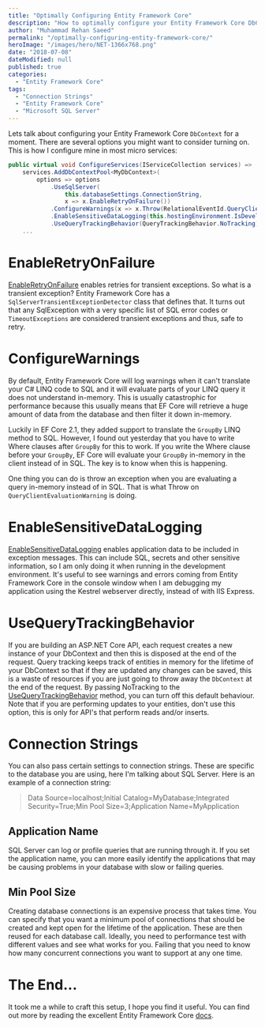 ```yaml
---
title: "Optimally Configuring Entity Framework Core"
description: "How to optimally configure your Entity Framework Core DbContext for best performance, resiliency and easy debugging for the developer."
author: "Muhammad Rehan Saeed"
permalink: "/optimally-configuring-entity-framework-core/"
heroImage: "/images/hero/NET-1366x768.png"
date: "2018-07-08"
dateModified: null
published: true
categories:
  - "Entity Framework Core"
tags:
  - "Connection Strings"
  - "Entity Framework Core"
  - "Microsoft SQL Server"
---
```


Lets talk about configuring your Entity Framework Core `DbContext` for a moment. There are several options you might want to consider turning on. This is how I configure mine in most micro services:

```cs
public virtual void ConfigureServices(IServiceCollection services) =>
    services.AddDbContextPool<MyDbContext>(
        options => options
            .UseSqlServer(
                this.databaseSettings.ConnectionString,
                x => x.EnableRetryOnFailure())
            .ConfigureWarnings(x => x.Throw(RelationalEventId.QueryClientEvaluationWarning))
            .EnableSensitiveDataLogging(this.hostingEnvironment.IsDevelopment())
            .UseQueryTrackingBehavior(QueryTrackingBehavior.NoTracking))
    ...
```

# EnableRetryOnFailure

[EnableRetryOnFailure](https://docs.microsoft.com/en-us/ef/core/miscellaneous/connection-resiliency) enables retries for transient exceptions. So what is a transient exception? Entity Framework Core has a `SqlServerTransientExceptionDetector` class that defines that. It turns out that any SqlException with a very specific list of SQL error codes or `TimeoutExceptions` are considered transient exceptions and thus, safe to retry.

# ConfigureWarnings

By default, Entity Framework Core will log warnings when it can't translate your C# LINQ code to SQL and it will evaluate parts of your LINQ query it does not understand in-memory. This is usually catastrophic for performance because this usually means that EF Core will retrieve a huge amount of data from the database and then filter it down in-memory.

Luckily in EF Core 2.1, they added support to translate the `GroupBy` LINQ method to SQL. However, I found out yesterday that you have to write Where clauses after `GroupBy` for this to work. If you write the Where clause before your `GroupBy`, EF Core will evaluate your `GroupBy` in-memory in the client instead of in SQL. The key is to know when this is happening.

One thing you can do is throw an exception when you are evaluating a query in-memory instead of in SQL. That is what Throw on `QueryClientEvaluationWarning` is doing.

# EnableSensitiveDataLogging

[EnableSensitiveDataLogging](https://docs.microsoft.com/en-us/dotnet/api/microsoft.entityframeworkcore.dbcontextoptionsbuilder.enablesensitivedatalogging?view=efcore-2.1) enables application data to be included in exception messages. This can include SQL, secrets and other sensitive information, so I am only doing it when running in the development environment. It's useful to see warnings and errors coming from Entity Framework Core in the console window when I am debugging my application using the Kestrel webserver directly, instead of with IIS Express.

# UseQueryTrackingBehavior

If you are building an ASP.NET Core API, each request creates a new instance of your DbContext and then this is disposed at the end of the request. Query tracking keeps track of entities in memory for the lifetime of your DbContext so that if they are updated any changes can be saved, this is a waste of resources if you are just going to throw away the `DbContext` at the end of the request. By passing NoTracking to the [UseQueryTrackingBehavior](https://docs.microsoft.com/en-us/ef/core/querying/tracking#no-tracking-queries) method, you can turn off this default behaviour. Note that if you are performing updates to your entities, don't use this option, this is only for API's that perform reads and/or inserts.

# Connection Strings

You can also pass certain settings to connection strings. These are specific to the database you are using, here I'm talking about SQL Server. Here is an example of a connection string:

> Data Source=localhost;Initial Catalog=MyDatabase;Integrated Security=True;Min Pool Size=3;Application Name=MyApplication

## Application Name

SQL Server can log or profile queries that are running through it. If you set the application name, you can more easily identify the applications that may be causing problems in your database with slow or failing queries.

## Min Pool Size

Creating database connections is an expensive process that takes time. You can specify that you want a minimum pool of connections that should be created and kept open for the lifetime of the application. These are then reused for each database call. Ideally, you need to performance test with different values and see what works for you. Failing that you need to know how many concurrent connections you want to support at any one time.

# The End...

It took me a while to craft this setup, I hope you find it useful. You can find out more by reading the excellent Entity Framework Core [docs](https://docs.microsoft.com/en-us/ef/core/miscellaneous/configuring-dbcontext).
